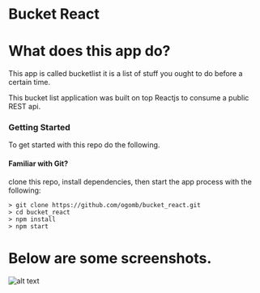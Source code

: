 

# Bucket React
# What does this app do?
This app is called bucketlist it is a list of stuff you ought to do before a certain time. 

This bucket list application was built on top Reactjs to consume a public REST api.

### Getting Started

To get started with this repo do the following.

#### Familiar with Git?
clone this repo, install dependencies, then start the app process with the following:

```
> git clone https://github.com/ogomb/bucket_react.git
> cd bucket_react
> npm install
> npm start
```
# Below are some screenshots.


![alt text](/Users/lewismbogo/Desktop/)

